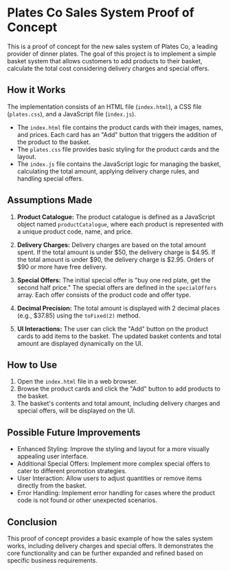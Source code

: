 # Plates Co Sales System Proof of Concept

This is a proof of concept for the new sales system of Plates Co, a leading provider of dinner plates. The goal of this project is to implement a simple basket system that allows customers to add products to their basket, calculate the total cost considering delivery charges and special offers.

## How it Works

The implementation consists of an HTML file (`index.html`), a CSS file (`plates.css`), and a JavaScript file (`index.js`).

- The `index.html` file contains the product cards with their images, names, and prices. Each card has an "Add" button that triggers the addition of the product to the basket.
- The `plates.css` file provides basic styling for the product cards and the layout.
- The `index.js` file contains the JavaScript logic for managing the basket, calculating the total amount, applying delivery charge rules, and handling special offers.

## Assumptions Made

1. **Product Catalogue:** The product catalogue is defined as a JavaScript object named `productCatalogue`, where each product is represented with a unique product code, name, and price.

2. **Delivery Charges:** Delivery charges are based on the total amount spent. If the total amount is under $50, the delivery charge is $4.95. If the total amount is under $90, the delivery charge is $2.95. Orders of $90 or more have free delivery.

3. **Special Offers:** The initial special offer is "buy one red plate, get the second half price." The special offers are defined in the `specialOffers` array. Each offer consists of the product code and offer type.

4. **Decimal Precision:** The total amount is displayed with 2 decimal places (e.g., $37.85) using the `toFixed(2)` method.

5. **UI Interactions:** The user can click the "Add" button on the product cards to add items to the basket. The updated basket contents and total amount are displayed dynamically on the UI.

## How to Use

1. Open the `index.html` file in a web browser.
2. Browse the product cards and click the "Add" button to add products to the basket.
3. The basket's contents and total amount, including delivery charges and special offers, will be displayed on the UI.

## Possible Future Improvements

- Enhanced Styling: Improve the styling and layout for a more visually appealing user interface.
- Additional Special Offers: Implement more complex special offers to cater to different promotion strategies.
- User Interaction: Allow users to adjust quantities or remove items directly from the basket.
- Error Handling: Implement error handling for cases where the product code is not found or other unexpected scenarios.

## Conclusion

This proof of concept provides a basic example of how the sales system works, including delivery charges and special offers. It demonstrates the core functionality and can be further expanded and refined based on specific business requirements.
